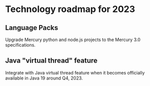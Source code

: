 # Technology roadmap for 2023

## Language Packs

Upgrade Mercury python and node.js projects to the Mercury 3.0 specifications.

## Java "virtual thread" feature

Integrate with Java virtual thread feature when it becomes officially available in Java 19 around Q4, 2023.
